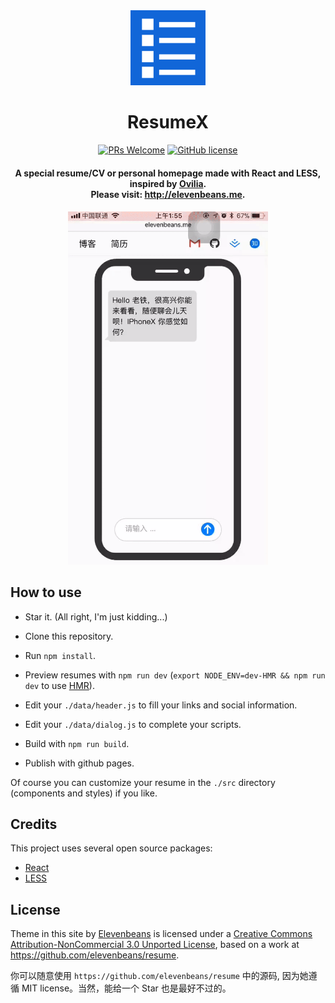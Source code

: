 <div align="center">
<img width="120px" src="./src/img/rx.svg" />
</div>

<h1 align="center">ResumeX</h1>

<div align="center">

[![PRs Welcome](https://img.shields.io/badge/PRs-welcome-brightgreen.svg)](CONTRIBUTING.md#pull-requests)
[![GitHub license](https://img.shields.io/github/license/mashape/apistatus.svg)](https://mit-license.org)

</div>

<h4 align="center">A special resume/CV or personal homepage made with React and LESS, inspired by <a href="https://github.com/Ovilia">Ovilia</a>.<br /> Please visit: <a href="http://elevenbeans.me">http://elevenbeans.me</a>.</h4>

<h4 align="center">
	 <img  width="320px" src = "./src/img/overview.gif" />
</h4>

## How to use

+ Star it. (All right, I'm just kidding...)

+ Clone this repository.

+ Run `npm install`.

+ Preview resumes with `npm run dev` (`export NODE_ENV=dev-HMR && npm run dev` to use [HMR](https://webpack.github.io/docs/hot-module-replacement.html)).

+ Edit your `./data/header.js` to fill your links and social information.

+ Edit your `./data/dialog.js` to complete your scripts.

+ Build with `npm run build`.

+ Publish with github pages.

Of course you can customize your resume in the `./src` directory (components and styles) if you like.

## Credits

This project uses several open source packages:

+ [React](https://github.com/facebook/react)
+ [LESS](https://github.com/less/less.js)


## License

Theme in this site</span> by <a href="https://github.com/elevenbeans">Elevenbeans</a> is licensed under a <a rel="license" href="http://creativecommons.org/licenses/by-nc/3.0/">Creative Commons Attribution-NonCommercial 3.0 Unported License</a>, based on a work at <a href="http://github.com/ovilia/blog">https://github.com/elevenbeans/resume</a>.

你可以随意使用 `https://github.com/elevenbeans/resume` 中的源码, 因为她遵循 MIT license。当然，能给一个 Star 也是最好不过的。